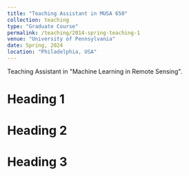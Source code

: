 ```yaml
---
title: "Teaching Assistant in MUSA 650"
collection: teaching
type: "Graduate Course"
permalink: /teaching/2014-spring-teaching-1
venue: "University of Pennsylvania"
date: Spring, 2024
location: "Philadelphia, USA"
---
```


Teaching Assistant in "Machine Learning in Remote Sensing".

Heading 1
======

Heading 2
======

Heading 3
======